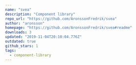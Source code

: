 ```yaml
---
name: "svea"
description: "Component library"
repo_url: "https://github.com/AronssonFredrik/svea"
author: "aronsson"
homepage: "https://github.com/AronssonFredrik/svea#readme"
downloads: 3
updated: "2019-11-04T20:10:04.776Z"
outdated: true
github_stars: 1
tags: 
  - component-library
---
```

